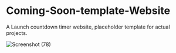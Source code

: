 # Coming-Soon-template-Website
A Launch countdown timer website, placeholder template for actual projects. 

![Screenshot (78)](https://github.com/ParthLangalia/Coming-Soon-template-Website/assets/127206404/123608fd-02b3-43e3-8dbb-6509d7e3eea4)
